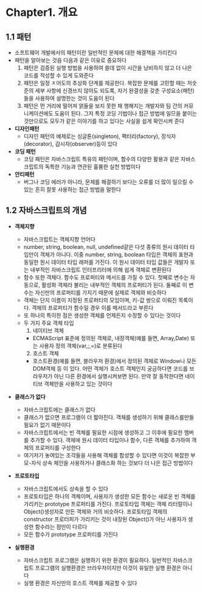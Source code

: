 # Chapter1. 개요

## **1.1 패턴**

- 소프트웨어 개발에서의 패턴이란 일반적인 문제에 대한 해결책을 가리킨다
- 패턴을 알아보는 것음 다음과 같은 이유로 중요하다
  1. 패턴은 검증된 실행 방법을 사용하여 쓸데 없이 시간을 낭비하지 않고 더 나은 코드를 작성할 수 있게 도와준다
  2. 패턴은 일정 ㅈ어도의 추상화 단계를 제공한다. 복잡한 문제를 고민할 때는 저숫준의 세부 사항에 신경쓰지 않아도 되도록, 자기 완결성을 갖춘 구성요소(패턴)들을 사용하여 설명한는 것이 도움이 된다
  3. 패턴은 먼 거리에 떨어져 얽둘을 보지 못한 채 행해지는 개발자와 팀 간의 커뮤니케이션에도 도움이 된다. 그저 특정 코딩 기법이나 접근 방법에 일므을 붙이는 것만으로도 모두가 같은 이야기를 하고 있다는 사실을 쉽게 확인시켜 준다
- **디자인패턴**
  - 디자인 패턴의 예제로는 싱글톤(singleton), 팩터리(factory), 장식자(decorator), 감시자(observer)등이 있다
- **코딩 패턴**
  - 코딩 패턴은 자바스크립트 특유의 패턴이며, 함수의 다양한 활용과 같은 자바스크립트의 독특한 기능과 연관된 훌륭한 실천 방법이다
- **안티패턴**
  - 버그나 코딩 에러가 아니라, 문제를 해결하기 보다는 오류를 더 많이 일으킬 수 있는 흔히 잘못 사용하는 접근 방법을 말한다

## **1.2 자바스크립트의 개념**

- **객체지향**
  - 자바스크립트는 객체지향 언어다
  - number, string, boolean, null, undefined같은 다섯 종류의 원시 데이터 타입만이 객체가 아니다. 이중 number, string, boolean 타입은 객체의 표현과 동일한 원시 데이터 타입 래퍼를 가진다. 이 원시 데이터 타입 값들은 개발자 또는 내부적인 자바스크립트 인터프리터에 의해 쉽게 객체로 변환된다
  - 함수 또한 객체다. 함수도 프로퍼티와 메서드를 가질 수 있다. 첫째로 변수는 자동으로, 활성화 객체라 불리는 내부적인 객체의 프로퍼티가 된다. 둘째로 이 변수는 자신만의 프로퍼티를 가지기 때문에 실제로 객체와 비슷하다
  - 객체는 단지 이름이 지정된 프로퍼티의 모임이며, 키-값 쌍으로 이뤄진 목록이다. 객체의 프로퍼티가 함수일 경우 이를 메서드라고 부른다
  - 또 하나의 특이한 점은 생성한 객체를 언제든지 수정할 수 있다는 것이다
  - 두 가지 주요 객체 타입
    1. 네이티브 객체
    - ECMAScript 표준에 정의된 객체로, 내장객체(예를 들면, Array,Date) 또는 사용자 정의 객체(var,;,=)로 분류된다
    2. 호스트 객체
    - 호스트환경(예를 들면, 블라우저 환경)에서 정의된 객체로 Window나 모든 DOM객체 등 이 있다. 어떤 객체가 호스트 객체인지 궁금하다면 코드를 브라우저가 아닌 다른 환경에서 실행시켜보면 된다. 만약 잘 동작한다면 네이티브 객체만을 사용하고 있는 것이다
- **클래스가 없다**

  - 자바스크립트에는 클래스가 없다
  - 클래스가 없으면 프로그램이 더 짧아진다. 객체를 생성하기 위해 클래스를만들 필요가 없기 때문이다
  - 자바스크립트에서는 빈 객체를 필요한 시점에 생성하고 그 이후에 필요한 멤버를 추가할 수 있다. 객체에 원시 데이터 타입이나 함수, 다른 객체를 추가하여 객체의 프로퍼티를 구성한다
  - 여기저기 놓여있는 조각들을 사용해 객체를 합성할 수 있다면 이것이 복잡한 부모-자식 상속 체인을 사용하거나 클래스화 하는 것보다 더 나은 접근 방법이다

- **프로토타입**
  - 자바스크립트에서도 상속을 할 수 있다
  - 프로토타입은 하나의 객체이며, 사용자가 생성한 모든 함수는 새로운 빈 객체를 가리키는 prototype 프로퍼티를 가진다. 프로토타입 객체는 객체 리터럴이나 Object()생성자로 만든 객체와 거의 비슷하다. 프로토타입 객체의 constructor 프로터피가 가리키는 것이 내장된 Object()가 아닌 사용자가 생성한 함수라는 점만이 다르다
  - 모든 함수가 prototype 프로퍼티를 가진다
- **실행환경**
  - 자바스크립트 프로그램은 실행하기 위한 환경이 필요하다. 일반적인 자바스크립트 프로그램의 실행환경은 브라우저이지만 이것이 유일한 실행 환경은 아니다
  - 실행 환경은 자신만의 호스트 객체를 제공할 수 있다
